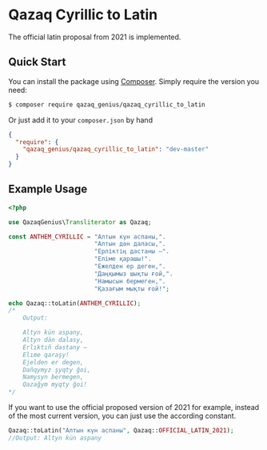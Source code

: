 # Qazaq Cyrillic to Latin

The official latin proposal from 2021 is implemented. 

## Quick Start

You can install the package using [Composer](https://getcomposer.org/). Simply require the version you need:

```sh
$ composer require qazaq_genius/qazaq_cyrillic_to_latin
```

Or just add it to your `composer.json` by hand

```json
{
  "require": {
    "qazaq_genius/qazaq_cyrillic_to_latin": "dev-master"
  }
}
```

## Example Usage
```php
<?php

use QazaqGenius\Transliterator as Qazaq;

const ANTHEM_CYRILLIC = "Алтын күн аспаны,".
                        "Алтын дән даласы,".
                        "Ерліктің дастаны –".
                        "Еліме қарашы!".
                        "Ежелден ер деген,".
                        "Даңқымыз шықты ғой,".
                        "Намысын бермеген,".
                        "Қазағым мықты ғой!";

echo Qazaq::toLatin(ANTHEM_CYRILLIC);
/*  
    Output:

    Altyn kün aspany,
    Altyn dän dalasy,
    Erlıktıñ dastany –
    Elıme qaraşy!
    Ejelden er degen,
    Dañqymyz şyqty ğoi,
    Namysyn bermegen,
    Qazağym myqty ğoi!
*/
```

If you want to use the official proposed version of 2021 for example,
instead of the most current version, you can just use the according constant.

```php
Qazaq::toLatin("Алтын күн аспаны", Qazaq::OFFICIAL_LATIN_2021);
//Output: Altyn kün aspany
```
